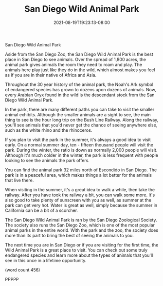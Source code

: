 ﻿---
title: "San Diego Wild Animal Park"
date: 2021-08-19T19:23:13-08:00
description: "long articles Tips for Web Success"
featured_image: "/images/long articles.jpg"
tags: ["long articles"]
---

San Diego Wild Animal Park

Aside from the San Diego Zoo, the San Diego Wild
Animal Park is the best place in San Diego to see
animals.  Over the spread of 1,800 acres, the animal
park gives animals the room they need to roam and
play.  The animals here play just like they do in
the wild, which almost makes you feel as if you 
are in their native of Africa and Asia.

Throughout the 30 year history of the animal park, 
the Noah's Ark symbol of endangered species has grown
to dozens upon dozens of animals. Now, every Arabian
Oryx found in the wild is the descendant stock from the
San Diego Wild Animal Park.

In the park, there are many different paths you can
take to visit the smaller animal exhibits.  Although 
the smaller animals are a sight to see, the main 
thing to see is the hour long trip on the Bush Line 
Railway.  Along the railway, you'll see animals that
you'd never get the chance of seeing anywhere else,
such as the white rhino and the rhinoceros.

If you plan to visit the park in the summer, it's 
always a good idea to visit early.  On a normal summer
day, ten - fifteen thousand people will visit the
park.  During the winter, the ratio is down as 
normally 2,000 people will visit.  Although it's much
colder in the winter, the park is less frequent with
people looking to see the animals the park offers.

You can find the animal park 32 miles north of 
Escondido in San Diego.  The park is in a peaceful
area, which makes things a lot better for the animals
that live there.  

When visiting in the summer, it's a great idea to walk
a while, then take the railway.  After you have took 
the railway a bit, you can walk some more.  It's also 
good to take plenty of sunscreen with you as well, as
summer at the park can get very hot.  Water is great
as well, simply because the summer in California can
be a bit of a scorcher.

The San Diego Wild Animal Park is ran by the San Diego
Zoological Society.  The society also runs the San 
Diego Zoo, which is one of the most popular animal
parks in the entire world.  With the park and the zoo,
the society does more than its part to bring the 
best of seeing the animals to you.

The next time you are in San Diego or if you are 
visiting for the first time, the Wild Animal Park is
a great place to visit.  You can check out some truly
endangered species and learn more about the types of
animals that you'll see in this once in a lifetime
opportunity.

(word count 456)

PPPPP


